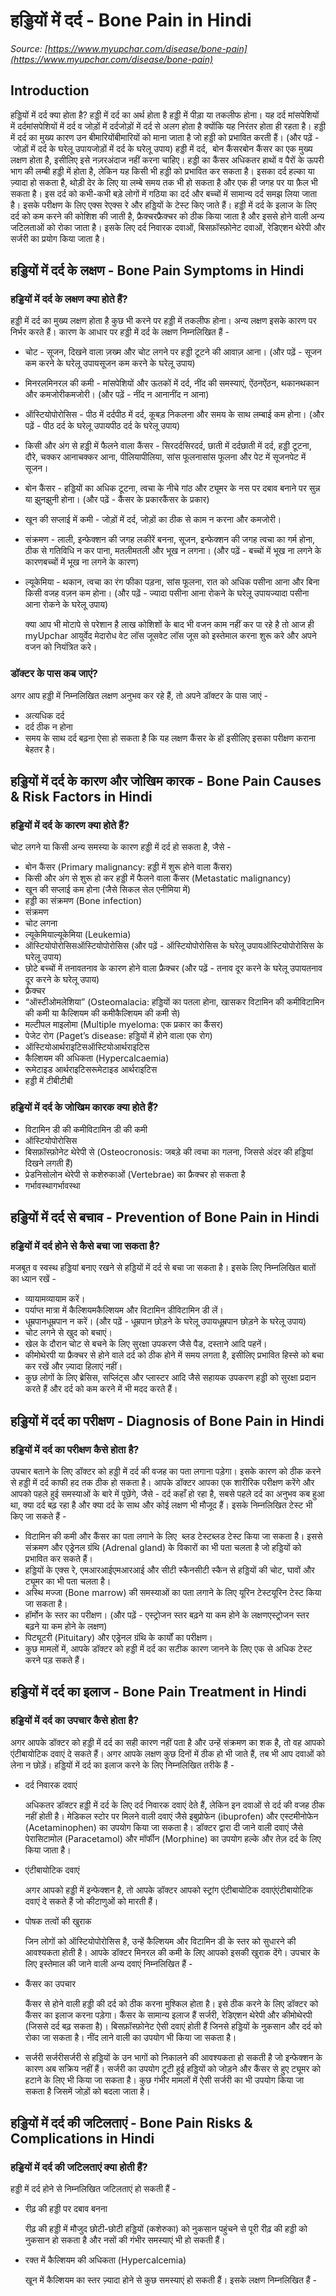 # हड्डियों में दर्द - Bone Pain in Hindi
_Source: [https://www.myupchar.com/disease/bone-pain](https://www.myupchar.com/disease/bone-pain)_

## Introduction
हड्डियों में दर्द क्या होता है?
हड्डी में दर्द का अर्थ होता है हड्डी में पीड़ा या तकलीफ होना। यह दर्द मांसपेशियों में दर्दमांसपेशियों में दर्द व जोड़ों में दर्दजोड़ों में दर्द से अलग होता है क्योंकि यह निरंतर होता ही रहता है। हड्डी में दर्द का मुख्य कारण उन बीमारियोंबीमारियों को माना जाता है जो हड्डी को प्रभावित करती हैं।
(और पढ़ें - जोड़ों में दर्द के घरेलू उपायजोड़ों में दर्द के घरेलू उपाय)
हड्डी में दर्द,  बोन कैंसरबोन कैंसर का एक मुख्य लक्षण होता है, इसीलिए इसे नज़रअंदाज नहीं करना चाहिए। हड्डी का कैंसर अधिकतर हाथों व पैरों के ऊपरी भाग की लम्बी हड्डी में होता है, लेकिन यह किसी भी हड्डी को प्रभावित कर सकता है। इसका दर्द हल्का या ज़्यादा हो सकता है, थोड़ी देर के लिए या लम्बे समय तक भी हो सकता है और एक ही जगह पर या फ़ैल भी सकता है। इस दर्द को कभी-कभी बड़े लोगों में गठिया का दर्द और बच्चों में सामान्य दर्द समझ लिया जाता है। इसके परीक्षण के लिए एक्स रेएक्स रे और हड्डियों के टेस्ट किए जाते हैं।
हड्डी में दर्द के इलाज के लिए दर्द को कम करने की कोशिश की जाती है, फ्रैक्चरफ्रैक्चर को ठीक किया जाता है और इससे होने वाली अन्य जटिलताओं को रोका जाता है। इसके लिए दर्द निवारक दवाओं, बिसफ़ॉस्फ़ोनेट दवाओं, रेडिएशन थेरेपी और सर्जरी का प्रयोग किया जाता है।

## हड्डियों में दर्द के लक्षण - Bone Pain Symptoms in Hindi
### हड्डियों में दर्द के लक्षण क्या होते हैं?
हड्डी में दर्द का मुख्य लक्षण होता है कुछ भी करने पर हड्डी में तकलीफ होना। अन्य लक्षण इसके कारण पर निर्भर करते हैं।
कारण के आधार पर हड्डी में दर्द के लक्षण निम्नलिखित हैं -
- चोट - सूजन, दिखने वाला ज़ख्म और चोट लगने पर हड्डी टूटने की आवाज़ आना। (और पढ़ें - सूजन कम करने के घरेलू उपायसूजन कम करने के घरेलू उपाय)
- मिनरलमिनरल की कमी - मांसपेशियों और ऊतकों में दर्द, नींद की समस्याएं, ऐंठनऐंठन, थकानथकान और कमजोरीकमजोरी। (और पढ़ें - नींद न आनानींद न आना)
- ऑस्टियोपोरोसिस - पीठ में दर्दपीठ में दर्द, कूबड़ निकलना और समय के साथ लम्बाई कम होना। (और पढ़ें - पीठ दर्द के घरेलू उपायपीठ दर्द के घरेलू उपाय)
- किसी और अंग से हड्डी में फैलने वाला कैंसर - सिरदर्दसिरदर्द, छाती में दर्दछाती में दर्द, हड्डी टूटना, दौरे, चक्कर आनाचक्कर आना, पीलियापीलिया, सांस फूलनासांस फूलना और पेट में सूजनपेट में सूजन।
- बोन कैंसर - हड्डियों का अधिक टूटना, त्वचा के नीचे गांठ और ट्यूमर के नस पर दबाव बनाने पर सुन्न या झुनझुनी होना। (और पढ़ें - कैंसर के प्रकारकैंसर के प्रकार)
- खून की सप्लाई में कमी - जोड़ों में दर्द, जोड़ों का ठीक से काम न करना और कमजोरी।
- संक्रमण - लाली, इन्फेक्शन की जगह लकीरें बनना, सूजन, इन्फेक्शन की जगह त्वचा का गर्म होना, ठीक से गतिविधि न कर पाना, मतलीमतली और भूख न लगना। (और पढ़ें - बच्चों में भूख ना लगने के कारणबच्चों में भूख ना लगने के कारण)
- ल्यूकेमिया - थकान, त्वचा का रंग फीका पड़ना, सांस फूलना, रात को अधिक पसीना आना और बिना किसी वजह वज़न कम होना। (और पढ़ें - ज्यादा पसीना आना रोकने के घरेलू उपायज्यादा पसीना आना रोकने के घरेलू उपाय)

	क्या आप भी मोटापे से परेशान है लाख कोशिशों के बाद भी वजन काम नहीं कर पा रहे है तो आज ही myUpchar आयुर्वेद मेदारोध वेट लॉस जूसवेट लॉस जूस को इस्तेमाल करना शुरू करे और अपने वजन को नियंत्रित करे।
### डॉक्टर के पास कब जाएं?
अगर आप हड्डी में निम्नलिखित लक्षण अनुभव कर रहे हैं, तो अपने डॉक्टर के पास जाएं -
- अत्यधिक दर्द
- दर्द ठीक न होना
- समय के साथ दर्द बढ़ना
ऐसा हो सकता है कि यह लक्षण कैंसर के हों इसीलिए इसका परीक्षण कराना बेहतर है।

## हड्डियों में दर्द के कारण और जोखिम कारक - Bone Pain Causes & Risk Factors in Hindi
### हड्डियों में दर्द के कारण क्या होते हैं?
चोट लगने या किसी अन्य समस्या के कारण हड्डी में दर्द हो सकता है, जैसे -
- बोन कैंसर (Primary malignancy: हड्डी में शुरू होने वाला कैंसर)
- किसी और अंग से शुरू हो कर हड्डी में फैलने वाला कैंसर (Metastatic malignancy)
- खून की सप्लाई कम होना (जैसे सिकल सेल एनीमिया में)
- हड्डी का संक्रमण (Bone infection)
- संक्रमण
- चोट लगना
- ल्यूकेमियाल्यूकेमिया (Leukemia)
- ऑस्टियोपोरोसिसऑस्टियोपोरोसिस (और पढ़ें - ऑस्टियोपोरोसिस के घरेलू उपायऑस्टियोपोरोसिस के घरेलू उपाय)
- छोटे बच्चों में तनावतनाव के कारण होने वाला फ्रैक्चर (और पढ़ें - तनाव दूर करने के घरेलू उपायतनाव दूर करने के घरेलू उपाय)
- फ्रैक्चर
- “ऑस्टीओमलेशिया” (Osteomalacia: हड्डियों का पतला होना, खासकर विटामिन की कमीविटामिन की कमी या कैल्शियम की कमीकैल्शियम की कमी से)
- मल्टीपल माइलोमा (Multiple myeloma: एक प्रकार का कैंसर)
- पेजेट रोग (Paget’s disease: हड्डियों में होने वाला एक रोग)
- ऑस्टियोआर्थराइटिसऑस्टियोआर्थराइटिस
- कैल्शियम की अधिकता (Hypercalcaemia)
- रूमेटाइड आर्थराइटिसरूमेटाइड आर्थराइटिस
- हड्डी में टीबीटीबी
### हड्डियों में दर्द के जोखिम कारक क्या होते हैं?
- विटामिन डी की कमीविटामिन डी की कमी
- ऑस्टियोपोरोसिस
- बिसफ़ॉस्फ़ोनेट थेरेपी से (Osteocronosis: जबड़े की त्वचा का गलना, जिससे अंदर की हड्डियां दिखने लगती हैं)
- प्रेडनिसोलोन थेरेपी से कशेरुकाओं (Vertebrae) का फ्रैक्चर हो सकता है
- गर्भावस्थागर्भावस्था

## हड्डियों में दर्द से बचाव - Prevention of Bone Pain in Hindi
### हड्डियों में दर्द होने से कैसे बचा जा सकता है?
मजबूत व स्वस्थ हड्डियां बनाए रखने से हड्डियों में दर्द से बचा जा सकता है। इसके लिए निम्नलिखित बातों का ध्यान रखें -
- व्यायामव्यायाम करें।
- पर्याप्त मात्रा में कैल्शियमकैल्शियम और विटामिन डीविटामिन डी लें।
- धूम्रपानधूम्रपान न करें। (और पढ़ें - धूम्रपान छोड़ने के घरेलू उपायधूम्रपान छोड़ने के घरेलू उपाय)
- चोट लगने से खुद को बचाएं।
- खेल के दौरान चोट से बचने के लिए सुरक्षा उपकरण जैसे पैड, दस्ताने आदि पहनें।
- कीमोथेरपी या फ्रैक्चर से होने वाले दर्द को ठीक होने में समय लगता है, इसीलिए प्रभावित हिस्से को बचा कर रखें और ज़्यादा हिलाएं नहीं।
- कुछ लोगों के लिए ब्रेसिस, सप्लिंट्स और प्लास्टर आदि जैसे सहायक उपकरण हड्डी को सुरक्षा प्रदान करते हैं और दर्द को कम करने में भी मदद करते हैं।

## हड्डियों में दर्द का परीक्षण - Diagnosis of Bone Pain in Hindi
### हड्डियों में दर्द का परीक्षण कैसे होता है?
उपचार बताने के लिए डॉक्टर को हड्डी में दर्द की वजह का पता लगाना पड़ेगा। इसके कारण को ठीक करने से हड्डी में दर्द काफी हद तक ठीक हो सकता है।
आपके डॉक्टर आपका एक शारीरिक परीक्षण करेंगे और आपको पहले हुई समस्याओं के बारे में पूछेंगे, जैसे - दर्द कहाँ हो रहा है, सबसे पहले दर्द का अनुभव कब हुआ था, क्या दर्द बढ़ रहा है और क्या दर्द के साथ और कोई लक्षण भी मौजूद हैं।
इसके निम्नलिखित टेस्ट भी किए जा सकते हैं -
- विटामिन की कमी और कैंसर का पता लगाने के लिए  ब्लड टेस्टब्लड टेस्ट किया जा सकता है। इससे संक्रमण और एड्रेनल ग्रंथि (Adrenal gland) के विकारों का भी पता चलता है जो हड्डियों को प्रभावित कर सकते हैं।
- हड्डियों के एक्स रे, एमआरआईएमआरआई और सीटी स्कैनसीटी स्कैन से हड्डियों की चोट, घावों और ट्यूमर का भी पता चलता है।
- अस्थि मज्जा (Bone marrow) की समस्याओं का पता लगाने के लिए यूरिन टेस्टयूरिन टेस्ट किया जा सकता है।
- हॉर्मोन के स्तर का परीक्षण। (और पढ़ें - एस्ट्रोजन स्तर बढ़ने या कम होने के लक्षणएस्ट्रोजन स्तर बढ़ने या कम होने के लक्षण)
- पिट्यूटरी (Pituitary) और एड्रेनल ग्रंथि के कार्यों का परीक्षण।
- कुछ मामलों में, आपके डॉक्टर को हड्डी में दर्द का सटीक कारण जानने के लिए एक से अधिक टेस्ट करने पड़ सकते हैं।

## हड्डियों में दर्द का इलाज - Bone Pain Treatment in Hindi
### हड्डियों में दर्द का उपचार कैसे होता है?
अगर आपके डॉक्टर को हड्डी में दर्द का सही कारण नहीं पता है और उन्हें संक्रमण का शक है, तो वह आपको एंटीबायोटिक दवाएं दे सकते हैं। अगर आपके लक्षण कुछ दिनों में ठीक हो भी जाते हैं, तब भी आप दवाओं को लेना न छोड़ें।
हड्डियों में दर्द का इलाज करने के लिए निम्नलिखित तरीके हैं -
- दर्द निवारक दवाएं
	अधिकतर डॉक्टर हड्डी में दर्द के लिए दर्द निवारक दवाएं देते हैं, लेकिन इन दवाओं से दर्द की वजह ठीक नहीं होती है। मेडिकल स्टोर पर मिलने वाली दवाएं जैसे इबुप्रोफेन (ibuprofen) और एस्टमीनोफेन (Acetaminophen) का उपयोग किया जा सकता है। डॉक्टर द्वारा दी जाने वाली दवाएं जैसे पेरासिटामोल (Paracetamol) और मॉर्फीन (Morphine) का उपयोग हल्के और तेज़ दर्द के लिए किया जाता है।
- एंटीबायोटिक दवाएं
	अगर आपको हड्डी में इन्फेक्शन है, तो आपके डॉक्टर आपको स्ट्रांग एंटीबायोटिक दवाएंएंटीबायोटिक दवाएं दे सकते हैं जो कीटाणुओं को मारती हैं।
- पोषक तत्वों की खुराक
	जिन लोगों को ऑस्टियोपोरोसिस है, उन्हें कैल्शियम और विटामिन डी के स्तर को सुधारने की आवश्यकता होती है। आपके डॉक्टर मिनरल की कमी के लिए आपको इसकी खुराक देंगे। उपचार के लिए इस्तेमाल की जाने वाली अन्य दवाएं निम्नलिखित हैं -
- कैंसर का उपचार
	कैंसर से होने वाली हड्डी की दर्द को ठीक करना मुश्किल होता है। इसे ठीक करने के लिए डॉक्टर को कैंसर का इलाज करना पड़ेगा। कैंसर के सामान्य इलाज हैं सर्जरी, रेडिएशन थेरेपी और कीमोथेरपी (जिससे दर्द बढ़ सकता है)। बिसफ़ॉस्फ़ोनेट ऐसी दवाएं होती हैं जिनसे हड्डियों के नुकसान और दर्द को रोका जा सकता है। नींद लाने वाली का उपयोग भी किया जा सकता है।
- सर्जरी
सर्जरीसर्जरी से हड्डियों के उन भागों को निकालने की आवश्यकता हो सकती है जो इन्फेक्शन के कारण अब सक्रिय नहीं हैं। सर्जरी का उपयोग टूटी हुई हड्डियों को जोड़ने और कैंसर से हुए ट्यूमर को हटाने के लिए भी किया जा सकता है। कुछ गंभीर मामलों में ऐसी सर्जरी का भी उपयोग किया जा सकता है जिसमें जोड़ों को बदला जाता है।

## हड्डियों में दर्द की जटिलताएं - Bone Pain Risks & Complications in Hindi
### हड्डियों में दर्द की जटिलताएं क्या होती हैं?
हड्डी में दर्द होने से निम्नलिखित जटिलताएं हो सकती हैं -
- रीढ़ की हड्डी पर दबाव बनना
	रीढ़ की हड्डी में मौजुद छोटी-छोटी हड्डियों (कशेरुका) को नुकसान पहुंचने से पूरी रीढ़ की हड्डी को नुकसान हो सकता है और नसों की गंभीर समस्याएं भी हो सकती हैं।
- रक्त में कैल्शियम की अधिकता (Hypercalcemia)
	खून में कैल्शियम का स्तर ज़्यादा होने से कुछ समस्याएं हो सकती हैं। इसके लक्षण निम्नलिखित हैं -


